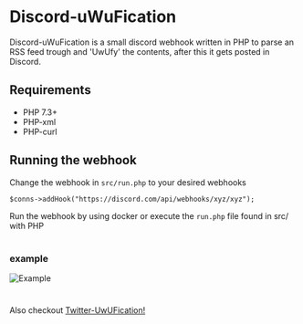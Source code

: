 # Discord-uWuFication
Discord-uWuFication is a small discord webhook written in PHP to parse an RSS feed trough and 'UwUfy' the contents, after this it gets posted in Discord.
## Requirements
- PHP 7.3+ 
- PHP-xml
- PHP-curl

## Running the webhook 

Change the webhook in ```src/run.php``` to your desired webhooks
```
$conns->addHook("https://discord.com/api/webhooks/xyz/xyz");
```
Run the webhook by using docker or execute the ```run.php``` file found in src/ with PHP
#
### example
![Example](https://i.imgur.com/T48Mxez.png)

#
Also checkout [Twitter-UwUFication!](https://github.com/Artemixed/Twitter-uWuFication)

